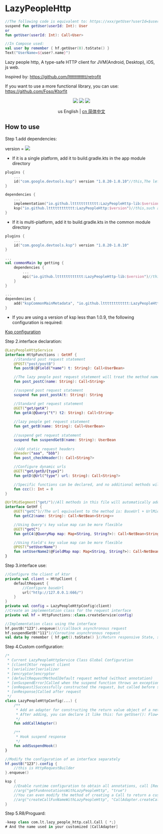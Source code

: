 # LazyPeopleHttp

```kotlin
//The following code is equivalent to: https://xxx/getUser?userId=$userId
suspend fun getUser(userId: Int): User
or
fun getUser(userId: Int): Call<User>

//In Compose used:
val user by remember { hf.getUser(0).toState() }
Text("UserName=${user?.name}")
```

Lazy people http, A type-safe HTTP client for JVM(Android, Desktop), iOS, js web.

Inspired by: https://github.com/ltttttttttttt/retrofit

If you want to use a more functional library, you can use: https://github.com/Foso/Ktorfit

<p align="center">
<img src="https://img.shields.io/badge/Kotlin-Multiplatform-%237f52ff?logo=kotlin">
<img src="https://img.shields.io/badge/license-Apache%202-blue.svg?maxAge=2592000">
<img src="https://img.shields.io/maven-central/v/io.github.ltttttttttttt/LazyPeopleHttp"/>
</p>

<div align="center">us English | <a href="https://github.com/ltttttttttttt/LazyPeopleHttp/blob/main/README_CN.md">cn 简体中文</a></div>

## How to use

Step 1.add dependencies:

version
= [![](https://img.shields.io/maven-central/v/io.github.ltttttttttttt/LazyPeopleHttp)](https://repo1.maven.org/maven2/io/github/ltttttttttttt/LazyPeopleHttp/)

* If it is a single platform, add it to build.gradle.kts in the app module directory

```kotlin
plugins {
    ...
    id("com.google.devtools.ksp") version "1.8.20-1.0.10"//this,The left 1.8.20 corresponds to your the Kotlin version,more version: https://github.com/google/ksp/releases
}

dependencies {
    ...
    implementation("io.github.ltttttttttttt:LazyPeopleHttp-lib:$version")//this,such as 1.1.1
    ksp("io.github.ltttttttttttt:LazyPeopleHttp:$version")//this,such as 1.1.1
}
```

* If it is multi-platform, add it to build.gradle.kts in the common module directory

```kotlin
plugins {
    ...
    id("com.google.devtools.ksp") version "1.8.20-1.0.10"
}

...
val commonMain by getting {
    dependencies {
        ...
        api("io.github.ltttttttttttt:LazyPeopleHttp-lib:$version")//this,such as 1.1.1
    }
}

...
dependencies {
    add("kspCommonMainMetadata", "io.github.ltttttttttttt:LazyPeopleHttp:$version")
}
```

* If you are using a version of ksp less than 1.0.9, the following configuration is required:

<a href="https://github.com/ltttttttttttt/Buff/blob/main/README_KSP_SRC.md">Ksp configuration</a>

Step 2.interface declaration:

```kotlin
@LazyPeopleHttpService
interface HttpFunctions : GetHf {
    //Standard post request statement
    @POST("post/postB")
    fun postB(@Field("name") t: String): Call<UserBean>

    //The lazy people post request statement will treat the method name as a url, and its _ will be converted to /
    fun post_postC(name: String): Call<String>

    //suspend post request statement
    suspend fun post_postA(t: String): String

    //Standard get request statement
    @GET("get/getA")
    fun getA(@Query("t") t2: String): Call<String>
    
    //lazy people get request statement
    fun get_getB(name: String): Call<UserBean>
    
    //suspend get request statement
    suspend fun suspendGetB(name: String): UserBean
    
    //Add static request headers
    @Header("aaa", "bbb")
    fun post_checkHeader(): Call<String?>

    //Configure dynamic urls
    @GET("get/getD/{type}")
    fun getD(@Url("type") url: String): Call<String?>

    //Specific functions can be declared, and no additional methods will be generated at this time
    fun ccc(): Int = 0
}

@UrlMidSegment("get/")//All methods in this file will automatically add an infix
interface GetHf {
    @GET("getC")//The url equivalent to the method is: BaseUrl + UrlMidSegment url + method url
    fun getC2(name: String): Call<NetBean<String>>

    //Using Query's key value map can be more flexible
    @GET("getC")
    fun getC4(@QueryMap map: Map<String, String?>): Call<NetBean<String>>

    //Using Field's key value map can be more flexible
    @POST("setUserName")
    fun setUserName2(@FieldMap map: Map<String, String?>): Call<NetBean<UserBean>>
}
```

Step 3.interface use:

```kotlin
//Configure the client of ktor
private val client = HttpClient {
    defaultRequest {
        //Configure baseUrl
        url("http://127.0.0.1:666/")
    }
}
private val config = LazyPeopleHttpConfig(client)
//Create an implementation class for the request interface
private val hf = HttpFunctions::class.createService(config)

//Implementation class using the interface
hf.postB("123").enqueue()//callback asynchronous request
hf.suspendGetB("111")//Coroutine asynchronous request
val data by remember { hf.get().toState() }//Return responsive State, suitable for Compose
```

Step 4.Custom configuration:

```kotlin
/*
 * Current LazyPeopleHttpService Class Global Configuration
 * [client]Ktor request client
 * [serializer]serializer
 * [encryptor]encryptor
 * [defaultRequestMethod]Default request method (without annotation)
 * [onSuspendError]Called when the suspend function throws an exception
 * [onRequest]Successfully constructed the request, but called before sending the request
 * [onResponse]Called after request
 */
class LazyPeopleHttpConfig(...) {
    /**
     * Add an adapter for constructing the return value object of a network request
     * After adding, you can declare it like this: fun getUser(): Flow<UserBean>
     */
    fun addCallAdapter()

    /**
     * Hook suspend response
     */
    fun addSuspendHook()
}

//Modify the configuration of an interface separately
hf.postB("123").config {
    //this is HttpRequestBuilder
}.enqueue()

ksp {
    //Enable runtime configuration to obtain all annotations, call [RequestInfo # functionAnnotations] when not enabled and always return null
    //arg("getFunAnnotationsWithLazyPeopleHttp", "true")
    //You can even modify the method of creating a Call to return a custom Call
    //arg("createCallFunNameWithLazyPeopleHttp", "CallAdapter.createCall2")
}
```

Step 5.R8/Proguard:

```kotlin
-keep class com.lt.lazy_people_http.call.Call { *;}
# And the name used in your customized [CallAdapter]
```